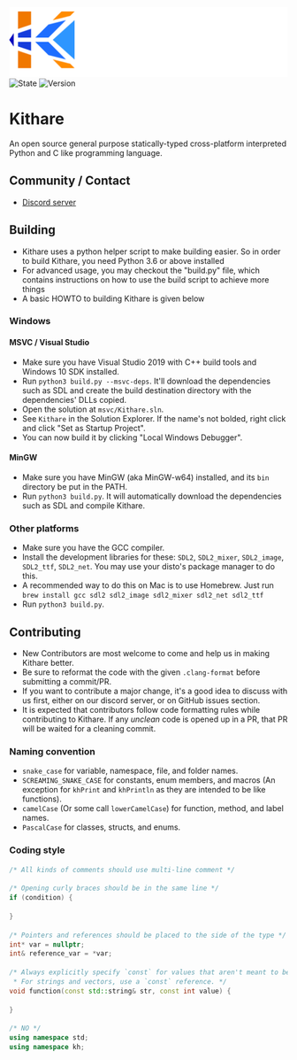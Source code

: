 ![Kithare](assets/banner.png) <br/>
![State](https://img.shields.io/badge/state-unfinished-ff2222.svg)
![Version](https://img.shields.io/badge/version-0.0.0-00ffaa.svg)

# Kithare
 An open source general purpose statically-typed cross-platform interpreted Python and C like programming language.

## Community / Contact
- [Discord server](https://discord.gg/hXvY8CzS7A)

## Building
- Kithare uses a python helper script to make building easier. So in order to
build Kithare, you need Python 3.6 or above installed
- For advanced usage, you may checkout the "build.py" file, which contains instructions on how to
use the build script to achieve more things
- A basic HOWTO to building Kithare is given below

### Windows
#### MSVC / Visual Studio
- Make sure you have Visual Studio 2019 with C++ build tools and Windows 10 SDK installed.
- Run `python3 build.py --msvc-deps`. It'll download the dependencies such as SDL and create the build destination directory with the dependencies' DLLs copied.
- Open the solution at `msvc/Kithare.sln`.
- See `Kithare` in the Solution Explorer. If the name's not bolded, right click and click "Set as Startup Project".
- You can now build it by clicking "Local Windows Debugger".

#### MinGW
- Make sure you have MinGW (aka MinGW-w64) installed, and its `bin` directory be put in 
the PATH.
- Run `python3 build.py`. It will automatically download the dependencies such as SDL and 
compile Kithare.

### Other platforms
- Make sure you have the GCC compiler.
- Install the development libraries for these: `SDL2`, `SDL2_mixer`, `SDL2_image`, `SDL2_ttf`, `SDL2_net`. You may use your disto's package manager to do this.
- A recommended way to do this on Mac is to use Homebrew. Just run
`brew install gcc sdl2 sdl2_image sdl2_mixer sdl2_net sdl2_ttf`
- Run `python3 build.py`.

## Contributing
- New Contributors are most welcome to come and help us in making Kithare better.
- Be sure to reformat the code with the given `.clang-format` before submitting a commit/PR.
- If you want to contribute a major change, it's a good idea to discuss with us
first, either on our discord server, or on GitHub issues section.
- It is expected that contributors follow code formatting rules while contributing
to Kithare. If any *unclean* code is opened up in a PR, that PR will be waited for a cleaning commit.

### Naming convention
- `snake_case` for variable, namespace, file, and folder names.
- `SCREAMING_SNAKE_CASE` for constants, enum members, and macros (An exception for `khPrint` and `khPrintln` as they are intended to be like functions).
- `camelCase` (Or some call `lowerCamelCase`) for function, method, and label names.
- `PascalCase` for classes, structs, and enums.

### Coding style
```cpp
/* All kinds of comments should use multi-line comment */

/* Opening curly braces should be in the same line */
if (condition) {

}

/* Pointers and references should be placed to the side of the type */
int* var = nullptr;
int& reference_var = *var;

/* Always explicitly specify `const` for values that aren't meant to be changed in the function.
 * For strings and vectors, use a `const` reference. */
void function(const std::string& str, const int value) {

}

/* NO */
using namespace std;
using namespace kh;
```
